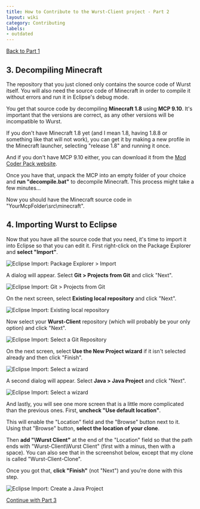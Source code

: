 ```yaml
---
title: How to Contribute to the Wurst-Client project - Part 2
layout: wiki
category: Contributing
labels:
- outdated
---
```

<a href="/wiki/Contributing/part1/" class="btn btn-default">
  <span class="octicon octicon-arrow-left"></span>
  Back to Part 1
</a>

## 3. Decompiling Minecraft
The repository that you just cloned only contains the source code of Wurst itself. You will also need the source code of Minecraft in order to compile it without errors and run it in Eclipse's debug mode.

You get that source code by decompiling **Minecraft 1.8** using **MCP 9.10**. It's important that the versions are correct, as any other versions will be incompatible to Wurst.

If you don't have Minecraft 1.8 yet (and I mean 1.8, having 1.8.8 or something like that will not work), you can get it by making a new profile in the Minecraft launcher, selecting "release 1.8" and running it once.

And if you don't have MCP 9.10 either, you can download it from the [Mod Coder Pack website](http://www.modcoderpack.com/website/content/mcp-910).

Once you have that, unpack the MCP into an empty folder of your choice and **run "decompile.bat"** to decompile Minecraft. This process might take a few minutes...

Now you should have the Minecraft source code in "YourMcpFolder\src\minecraft".

## 4. Importing Wurst to Eclipse
Now that you have all the source code that you need, it's time to import it into Eclipse so that you can edit it. First right-click on the Package Explorer and **select "Import"**.

![Eclipse Import: Package Explorer > Import](https://cloud.githubusercontent.com/assets/10100202/12944321/97390bae-cfe6-11e5-881d-81b0bf5e1f79.jpg)

A dialog will appear. Select **Git > Projects from Git** and click "Next".

![Eclipse Import: Git > Projects from Git](https://cloud.githubusercontent.com/assets/10100202/12946386/54bfeabe-cff4-11e5-9390-36556f8299ae.jpg)

On the next screen, select **Existing local repository** and click "Next".

![Eclipse Import: Existing local repository](https://cloud.githubusercontent.com/assets/10100202/12946735/e607e330-cff6-11e5-97e8-81655e389cfe.jpg)

Now select your **Wurst-Client** repository (which will probably be your only option) and click "Next".

![Eclipse Import: Select a Git Repository](https://cloud.githubusercontent.com/assets/10100202/12946843/a492c7d4-cff7-11e5-830d-9c95ca34a919.jpg)

On the next screen, select **Use the New Project wizard** if it isn't selected already and then click "Finish".

![Eclipse Import: Select a wizard](https://cloud.githubusercontent.com/assets/10100202/12970657/df621a3c-d091-11e5-9e0c-5789ebbd35b5.jpg)

A second dialog will appear. Select **Java > Java Project** and click "Next".

![Eclipse Import: Select a wizard](https://cloud.githubusercontent.com/assets/10100202/12970708/8965fc9c-d092-11e5-9bb2-fae4fca526f5.jpg)

And lastly, you will see one more screen that is a little more complicated than the previous ones. First, **uncheck "Use default location"**.

This will enable the "Location" field and the "Browse" button next to it. Using that "Browse" button, **select the location of your clone**.

Then **add "\Wurst Client"** at the end of the "Location" field so that the path ends with "Wurst-Client\Wurst Client" (first with a minus, then with a space). You can also see that in the screenshot below, except that my clone is called "Wurst-Client-Clone".

Once you got that, **click "Finish"** (not "Next") and you're done with this step.

![Eclipse Import: Create a Java Project](https://cloud.githubusercontent.com/assets/10100202/12976295/442ab650-d0c3-11e5-9603-671a6446fc9f.jpg)

<a href="/wiki/Contributing/part3/" class="btn btn-default">
  <span class="octicon octicon-arrow-right"></span>
  Continue with Part 3
</a>
